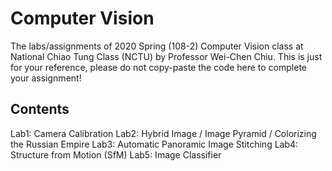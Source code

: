 # Computer Vision 
The labs/assignments of 2020 Spring (108-2) Computer Vision class at National Chiao Tung Class (NCTU) by Professor Wei-Chen Chiu. This is just for your reference, please do not copy-paste the code here to complete your assignment!


## Contents
Lab1: Camera Calibration
Lab2: Hybrid Image / Image Pyramid / Colorizing the Russian Empire
Lab3: Automatic Panoramic Image Stitching
Lab4: Structure from Motion (SfM)
Lab5: Image Classifier